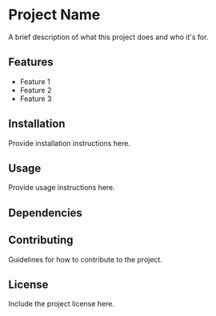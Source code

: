 # Project Name

A brief description of what this project does and who it's for.

## Features

- Feature 1
- Feature 2
- Feature 3

## Installation

Provide installation instructions here.

## Usage

Provide usage instructions here.

## Dependencies

<!-- dependencies-start -->
<!-- dependencies-end -->

## Contributing

Guidelines for how to contribute to the project.

## License

Include the project license here.
